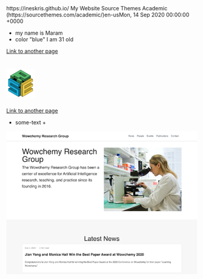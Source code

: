 <?xml version="1.0" encoding="utf-8" standalone="yes" ?>
<rss version="2.0" xmlns:atom="http://www.w3.org/2005/Atom">
  <channel>
    <title>My Website</title>
    <link>https://ineskris.github.io/</link>
      <atom:link href="https://ineskris.github.io/index.xml" rel="self" type="application/rss+xml" />
    <description>My Website</description>
    <generator>Source Themes Academic (https://sourcethemes.com/academic/)</generator><language>en-us</language><lastBuildDate>Mon, 14 Sep 2020 00:00:00 +0000</lastBuildDate>
    <image>


- my name is Maram 
- color "blue" I am 31 old


 [Link to another page](http://www.google.com) 
 
![sss](https://raw.githubusercontent.com/RSE-Sheffield/RSE-Sheffield.github.io/master/assets/images/logo/rse-logoonly-stroke-small.png)
=======
 [Link to another page](http://www.google.com) 

+ some-text + 

<style>H2{color:Blue;}<style>

<style>H1{color:DarkOrange;}</style>


 ![](1.png)
 

